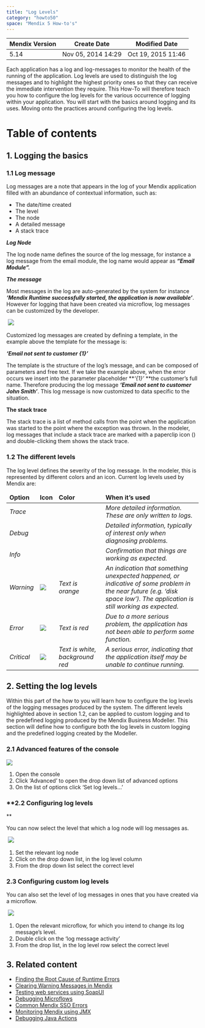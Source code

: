 ```yaml
---
title: "Log Levels"
category: "howto50"
space: "Mendix 5 How-to's"
---
```

<table><thead><tr><th class="confluenceTh">Mendix Version</th><th class="confluenceTh">Create Date</th><th colspan="1" class="confluenceTh">Modified Date</th></tr></thead><tbody><tr><td class="confluenceTd">5.14</td><td class="confluenceTd">Nov 05, 2014 14:29</td><td colspan="1" class="confluenceTd">Oct 19, 2015 11:46</td></tr></tbody></table>



Each application has a log and log-messages to monitor the health of the running of the application. Log levels are used to distinguish the log messages and to highlight the highest priority ones so that they can receive the immediate intervention they require. This How-To will therefore teach you how to configure the log levels for the various occurrence of logging within your application. You will start with the basics around logging and its uses. Moving onto the practices around configuring the log levels.

# Table of contents

## 1\. Logging the basics

### 1.1 Log message

Log messages are a note that appears in the log of your Mendix application filled with an abundance of contextual information, such as:

*   The date/time created
*   The level
*   The node
*   A detailed message
*   A stack trace

**_Log Node_**

The log node name defines the source of the log message, for instance a log message from the email module, the log name would appear as **_“Email Module”._**

**_The message_**

Most messages in the log are auto-generated by the system for instance **_‘Mendix Runtime successfully started, the application is now available’_**. However for logging that have been created via microflow, log messages can be customized by the developer.

 ![](attachments/8782589/8946001.png)

Customized log messages are created by defining a template, in the example above the template for the message is:

**_‘Email not sent to customer {1}’_**

The template is the structure of the log’s message, and can be composed of parameters and free text. If we take the example above, when the error occurs we insert into the parameter placeholder **_‘{1}’_ **the customer’s full name. Therefore producing the log message **_‘Email not sent to customer John Smith’_**. This log message is now customized to data specific to the situation.

**The stack trace**

The stack trace is a list of method calls from the point when the application was started to the point where the exception was thrown.
In the modeler, log messages that include a stack trace are marked with a paperclip icon () and double-clicking them shows the stack trace.

### **1.2 The different levels**

The log level defines the severity of the log message. In the modeler, this is represented by different colors and an icon. Current log levels used by Mendix are: 

<table><thead><tr><td class="highlight-grey confluenceTd" data-highlight-colour="grey"><strong>Option</strong></td><td class="highlight-grey confluenceTd" data-highlight-colour="grey"><strong>Icon</strong></td><td class="highlight-grey confluenceTd" data-highlight-colour="grey"><strong>Color</strong></td><td class="highlight-grey confluenceTd" data-highlight-colour="grey"><strong>When it’s used</strong></td></tr></thead><tbody><tr><td class="confluenceTd"><em>Trace</em></td><td class="confluenceTd"><em>&nbsp;</em></td><td class="confluenceTd"><em>&nbsp;</em></td><td class="confluenceTd"><em>More detailed information. These are only written to logs.</em></td></tr><tr><td class="confluenceTd"><em>Debug</em></td><td class="confluenceTd"><em>&nbsp;</em></td><td class="confluenceTd"><em>&nbsp;</em></td><td class="confluenceTd"><em>Detailed information, typically of interest only when diagnosing problems.</em></td></tr><tr><td class="confluenceTd"><em>Info</em></td><td class="confluenceTd"><em>&nbsp;</em></td><td class="confluenceTd"><em>&nbsp;</em></td><td class="confluenceTd"><em>Confirmation that things are working as expected.</em></td></tr><tr><td class="confluenceTd"><em>Warning</em></td><td class="confluenceTd"><img class="confluence-embedded-image image-center" src="attachments/8782589/8946006.png" data-image-src="attachments/8782589/8946006.png"></td><td class="confluenceTd"><span><em>Text is orange</em></span></td><td class="confluenceTd"><em>An indication that something unexpected happened, or indicative of some problem in the near future (e.g. ‘disk space low’). The application is still working as expected.</em></td></tr><tr><td class="confluenceTd"><em>Error</em></td><td class="confluenceTd"><img class="confluence-embedded-image image-center" src="attachments/8782589/8946007.png" data-image-src="attachments/8782589/8946007.png"></td><td class="confluenceTd"><span><em>Text is red</em></span></td><td class="confluenceTd"><em>Due to a more serious problem, the application has not been able to perform some function.</em></td></tr><tr><td class="confluenceTd"><em>Critical</em></td><td class="confluenceTd"><img class="confluence-embedded-image image-center" src="attachments/8782589/8946008.png" data-image-src="attachments/8782589/8946008.png"></td><td class="confluenceTd"><span><em><span>Text is white, background red</span></em></span></td><td class="confluenceTd"><em>A serious error, indicating that the application itself may be unable to continue running.</em></td></tr></tbody></table>

## **2\. Setting the log levels**

Within this part of the how to you will learn how to configure the log levels of the logging messages produced by the system. The different levels highlighted above in section 1.2, can be applied to custom logging and to the predefined logging produced by the Mendix Business Modeller. This section will define how to configure both the log levels in custom logging and the predefined logging created by the Modeller.

### **2.1 Advanced features of the console**

![](attachments/8782589/8946108.png)

1.  Open the console
2.  Click ‘Advanced’ to open the drop down list of advanced options
3.  On the list of options click ‘Set log levels…’

### **2.2 Configuring log levels

**

You can now select the level that which a log node will log messages as.

 ![](attachments/8782589/8946109.png)

1.  Set the relevant log node
2.  Click on the drop down list, in the log level column
3.  From the drop down list select the correct level

### **2.3 Configuring custom log levels**

You can also set the level of log messages in ones that you have created via a microflow.

 ![](attachments/8782589/8946110.png)

1.  Open the relevant microflow, for which you intend to change its log message’s level.
2.  Double click on the ‘log message activity’
3.  From the drop list, in the log level row select the correct level 

## 3\. Related content

*   [Finding the Root Cause of Runtime Errors](/howto50/Finding+the+Root+Cause+of+Runtime+Errors)
*   [Clearing Warning Messages in Mendix](/howto50/Clearing+Warning+Messages+in+Mendix)
*   [Testing web services using SoapUI](/howto50/Testing+web+services+using+SoapUI)
*   [Debugging Microflows](/howto50/Debugging+Microflows)
*   [Common Mendix SSO Errors](/howto50/Common+Mendix+SSO+Errors)
*   [Monitoring Mendix using JMX](/howto50/Monitoring+Mendix+using+JMX)
*   [Debugging Java Actions](/howto50/Debugging+Java+Actions)